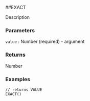 ##EXACT

Description

### Parameters
`value` : Number (required) - argument

### Returns
Number

### Examples
```
// returns VALUE
EXACT()
```